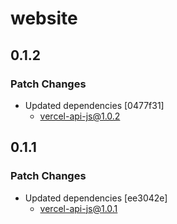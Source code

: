 # website

## 0.1.2

### Patch Changes

- Updated dependencies [0477f31]
  - vercel-api-js@1.0.2

## 0.1.1

### Patch Changes

- Updated dependencies [ee3042e]
  - vercel-api-js@1.0.1

